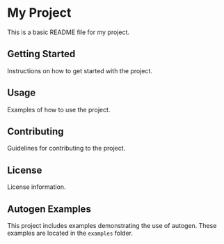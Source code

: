 # My Project

This is a basic README file for my project.

## Getting Started

Instructions on how to get started with the project.

## Usage

Examples of how to use the project.

## Contributing

Guidelines for contributing to the project.

## License

License information.

## Autogen Examples

This project includes examples demonstrating the use of autogen. These examples are located in the `examples` folder.
